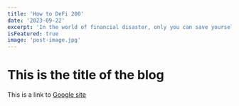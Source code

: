 ```yaml
---
title: 'How to DeFi 200'
date: '2023-09-22'
excerpt: 'In the world of financial disaster, only you can save yourself. Start learning DeFi Today.'
isFeatured: true
image: 'post-image.jpg'
---
```


# This is the title of the blog

This is a link to [Google site](https://google.com)

